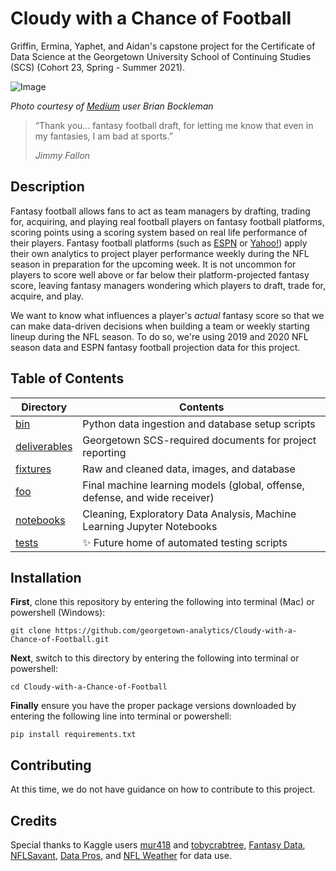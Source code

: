 # Cloudy with a Chance of Football

Griffin, Ermina, Yaphet, and Aidan's capstone project for the Certificate of Data Science at the Georgetown University School of Continuing Studies (SCS) (Cohort 23, Spring - Summer 2021).

![Image](https://github.com/georgetown-analytics/Cloudy-with-a-Chance-of-Football/blob/main/fixtures/images/fantasy_football_image.png)

*Photo courtesy of [Medium](https://bockles.medium.com/how-to-enjoy-fantasy-football-without-being-the-absolute-worst-bcab8b401e17) user Brian Bockleman*

> “Thank you... fantasy football draft, for letting me know that even in my fantasies, I am bad at sports.”   
> 
> *Jimmy Fallon*

## Description

Fantasy football allows fans to act as team managers by drafting, trading for, acquiring, and playing real football players on fantasy football platforms, scoring points using a scoring system based on real life performance of their players. Fantasy football platforms (such as [ESPN](https://www.espn.com/fantasy/football/) or [Yahoo!](https://football.fantasysports.yahoo.com/)) apply their own analytics to project player performance weekly during the NFL season in preparation for the upcoming week. It is not uncommon for players to score well above or far below their platform-projected fantasy score, leaving fantasy managers wondering which players to draft, trade for, acquire, and play.

We want to know what influences a player's *actual* fantasy score so that we can make data-driven decisions when building a team or weekly starting lineup during the NFL season. To do so, we're using 2019 and 2020 NFL season data and ESPN fantasy football projection data for this project.

## Table of Contents
| **Directory**     | **Contents** |
| ----------- | ----------- |
| [bin](https://github.com/georgetown-analytics/Cloudy-with-a-Chance-of-Football/wiki/bin)      | Python data ingestion and database setup scripts |
| [deliverables](https://github.com/georgetown-analytics/Cloudy-with-a-Chance-of-Football/wiki/deliverables)   | Georgetown SCS-required documents for project reporting |
| [fixtures](https://github.com/georgetown-analytics/Cloudy-with-a-Chance-of-Football/wiki/fixtures)   | Raw and cleaned data, images, and database |
| [foo](https://github.com/georgetown-analytics/Cloudy-with-a-Chance-of-Football/wiki/foo)   | Final machine learning models (global, offense, defense, and wide receiver) |
| [notebooks](https://github.com/georgetown-analytics/Cloudy-with-a-Chance-of-Football/wiki/notebooks)   | Cleaning, Exploratory Data Analysis, Machine Learning Jupyter Notebooks |
| [tests](https://github.com/georgetown-analytics/Cloudy-with-a-Chance-of-Football/wiki/notebooks)   | :sparkles: Future home of automated testing scripts |

## Installation
**First**, clone this repository by entering the following into terminal (Mac) or powershell (Windows):

```git clone https://github.com/georgetown-analytics/Cloudy-with-a-Chance-of-Football.git```

**Next**, switch to this directory by entering the following into terminal or powershell:

```cd Cloudy-with-a-Chance-of-Football```

**Finally** ensure you have the proper package versions downloaded by entering the following line into terminal or powershell:

```pip install requirements.txt```

## Contributing
At this time, we do not have guidance on how to contribute to this project.

## Credits
Special thanks to Kaggle users [mur418](https://www.kaggle.com/mur418/espn-2019-stats-and-2020-nfl-fantasy-projections) and [tobycrabtree](https://www.kaggle.com/tobycrabtree/nfl-scores-and-betting-data), [Fantasy Data](fantasydata.com), [NFLSavant](http://nflsavant.com/), [Data Pros](https://www.fantasyfootballdatapros.com/), and [NFL Weather](http://www.nflweather.com/) for data use.
